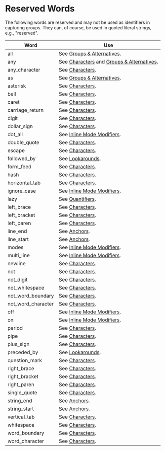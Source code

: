 # Reserved Words

The following words are reserved and may not be used as identifiers in capturing groups.
They can, of course, be used in quoted literal strings, e.g., "reserved".

| Word | Use |
|------|-------------|
| all | See [Groups & Alternatives](groups.md). |
| any | See [Characters](characters.md) and [Groups & Alternatives](groups.md). |
| any_character | See [Characters](characters.md). |
| as | See [Groups & Alternatives](groups.md). |
| asterisk | See [Characters](characters.md). |
| bell | See [Characters](characters.md). |
| caret | See [Characters](characters.md). |
| carriage_return | See [Characters](characters.md). |
| digit | See [Characters](characters.md). |
| dollar_sign | See [Characters](characters.md). |
| dot_all | See [Inline Mode Modifiers](modes.md). |
| double_quote | See [Characters](characters.md). |
| escape | See [Characters](characters.md). |
| followed_by | See [Lookarounds](lookarounds.md). |
| form_feed | See [Characters](characters.md). |
| hash | See [Characters](characters.md). |
| horizontal_tab | See [Characters](characters.md). |
| ignore_case | See [Inline Mode Modifiers](modes.md). |
| lazy | See [Quantifiers](quantifiers.md). |
| left_brace | See [Characters](characters.md). |
| left_bracket | See [Characters](characters.md). |
| left_paren | See [Characters](characters.md). |
| line_end | See [Anchors](anchors.md). |
| line_start | See [Anchors](anchors.md). |
| modes | See [Inline Mode Modifiers](modes.md). |
| multi_line | See [Inline Mode Modifiers](modes.md). |
| newline | See [Characters](characters.md). |
| not | See [Characters](characters.md). |
| not_digit | See [Characters](characters.md). |
| not_whitespace | See [Characters](characters.md). |
| not_word_boundary | See [Characters](characters.md). |
| not_word_character | See [Characters](characters.md). |
| off | See [Inline Mode Modifiers](modes.md). |
| on | See [Inline Mode Modifiers](modes.md). |
| period | See [Characters](characters.md). |
| pipe | See [Characters](characters.md). |
| plus_sign | See [Characters](characters.md). |
| preceded_by | See [Lookarounds](lookarounds.md). |
| question_mark | See [Characters](characters.md). |
| right_brace | See [Characters](characters.md). |
| right_bracket | See [Characters](characters.md). |
| right_paren | See [Characters](characters.md). |
| single_quote | See [Characters](characters.md). |
| string_end | See [Anchors](anchors.md). |
| string_start | See [Anchors](anchors.md). |
| vertical_tab | See [Characters](characters.md). |
| whitespace | See [Characters](characters.md). |
| word_boundary | See [Characters](characters.md). |
| word_character | See [Characters](characters.md). |
